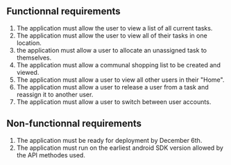 ## Functionnal requirements
1. The application must allow the user to view a list of all current tasks.
1. The application must allow the user to view all of their tasks in one location.
1. the application must allow a user to allocate an unassigned task to themselves.
1. The application must allow a communal shopping list to be created and viewed.
1. The application must allow a user to view all other users in their "Home".
1. The application must allow a user to release a user from a task and reassign it to another user.
1. The application must allow a user to switch between user accounts.

## Non-functionnal requirements
1. The application must be ready for deployment by December 6th.
1. The application must run on the earliest android SDK version allowed by the API methodes used.